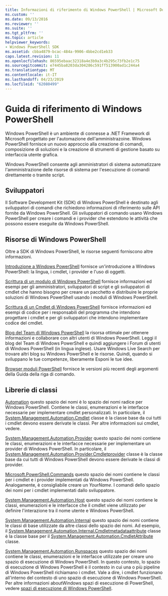```yaml
---
title: Informazioni di riferimento di Windows PowerShell | Microsoft Docs
ms.custom: ''
ms.date: 09/13/2016
ms.reviewer: ''
ms.suite: ''
ms.tgt_pltfrm: ''
ms.topic: article
helpviewer_keywords:
- Windows PowerShell SDK
ms.assetid: cbba4879-bcac-484a-9906-4bbe2cd1eb33
caps.latest.revision: 11
ms.openlocfilehash: 86595ebaac32318a4e3b9a3c4b295c73fb2e1c75
ms.sourcegitcommit: e7445ba8203da304286c591ff513900ad1c244a4
ms.translationtype: MT
ms.contentlocale: it-IT
ms.lasthandoff: 04/23/2019
ms.locfileid: "62080499"
---
```

# <a name="windows-powershell-reference"></a>Guida di riferimento di Windows PowerShell

Windows PowerShell è un ambiente di connesse a .NET Framework di Microsoft progettato per l'automazione dell'amministrazoine. Windows PowerShell fornisce un nuovo approccio alla creazione di comandi, composizione di soluzioni e la creazione di strumenti di gestione basato su interfaccia utente grafica.

Windows PowerShell consente agli amministratori di sistema automatizzare l'amministrazione delle risorse di sistema per l'esecuzione di comandi direttamente o tramite script.

## <a name="developer-audience"></a>Sviluppatori

Il Software Development Kit (SDK) di Windows PowerShell è destinato agli sviluppatori di comandi che richiedono informazioni di riferimento sulle API fornite da Windows PowerShell. Gli sviluppatori di comando usano Windows PowerShell per creare i comandi e i provider che estendono le attività che possono essere eseguite da Windows PowerShell.

## <a name="windows-powershell-resources"></a>Risorse di Windows PowerShell

Oltre a SDK di Windows PowerShell, le risorse seguenti forniscono altre informazioni.

[Introduzione a Windows PowerShell](/powershell/scripting/getting-started/getting-started-with-windows-powershell) fornisce un'introduzione a Windows PowerShell: la lingua, i cmdlet, i provider e l'uso di oggetti.

[Scrittura di un modulo di Windows PowerShell](./module/writing-a-windows-powershell-module.md) fornisce informazioni ed esempi per gli amministratori, sviluppatori di script e gli sviluppatori di cmdlet che hanno bisogno per creare un pacchetto e distribuire le proprie soluzioni di Windows PowerShell usando i moduli di Windows PowerShell.

[Scrittura di un Cmdlet di Windows PowerShell](./cmdlet/writing-a-windows-powershell-cmdlet.md) fornisce informazioni ed esempi di codice per i responsabili del programma che intendono progettare i cmdlet e per gli sviluppatori che intendono implementare codice del cmdlet.

[Blog del Team di Windows PowerShell](https://blogs.msdn.microsoft.com/PowerShell/) la risorsa ottimale per ottenere informazioni e collaborare con altri utenti di Windows PowerShell. Leggi il blog del Team di Windows PowerShell e quindi aggiungere i Forum di utenti di Windows PowerShell (in lingua inglese). Usare Windows Live Search per trovare altri blog su Windows PowerShell e le risorse. Quindi, quando si sviluppano le tue competenze, liberamente Esponi le tue idee.

[Browser moduli PowerShell](/powershell/module/) fornisce le versioni più recenti degli argomenti della Guida della riga di comando.

## <a name="class-libraries"></a>Librerie di classi

[Automation](/dotnet/api/System.Management.Automation) questo spazio dei nomi è lo spazio dei nomi radice per Windows PowerShell. Contiene le classi, enumerazioni e le interfacce necessarie per implementare cmdlet personalizzati. In particolare, il [System.Management.Automation.Cmdlet](/dotnet/api/System.Management.Automation.Cmdlet) classe è la classe base da cui tutti i cmdlet devono essere derivate le classi. Per altre informazioni sui cmdlet, vedere.

[System.Management.Automation.Provider](/dotnet/api/System.Management.Automation.Provider) questo spazio dei nomi contiene le classi, enumerazioni e le interfacce necessarie per implementare un provider di Windows PowerShell. In particolare, il [System.Management.Automation.Provider.Cmdletprovider](/dotnet/api/System.Management.Automation.Provider.CmdletProvider) classe è la classe base da cui tutti di Windows PowerShell devono essere derivate le classi di provider.

[Microsoft.PowerShell.Commands](/dotnet/api/Microsoft.PowerShell.Commands) questo spazio dei nomi contiene le classi per i cmdlet e i provider implementati da Windows PowerShell. Analogamente, è consigliabile creare un *YourName*. I comandi dello spazio dei nomi per i cmdlet implementati dallo sviluppatore.

[System.Management.Automation.Host](/dotnet/api/System.Management.Automation.Host) questo spazio dei nomi contiene le classi, enumerazioni e le interfacce che il cmdlet viene utilizzato per definire l'interazione tra il nome utente e Windows PowerShell.

[System.Management.Automation.Internal](/dotnet/api/System.Management.Automation.Internal) questo spazio dei nomi contiene le classi di base utilizzate da altre classi dello spazio dei nomi. Ad esempio, il [System.Management.Automation.Internal.Cmdletmetadataattribute](/dotnet/api/System.Management.Automation.Internal.CmdletMetadataAttribute) classe è la classe base per il [System.Management.Automation.CmdletAttribute](/dotnet/api/System.Management.Automation.CmdletAttribute) classe.

[System.Management.Automation.Runspaces](/dotnet/api/System.Management.Automation.Runspaces) questo spazio dei nomi contiene le classi, enumerazioni e le interfacce utilizzate per creare uno spazio di esecuzione di Windows PowerShell. In questo contesto, lo spazio di esecuzione di Windows PowerShell è il contesto in cui una o più pipeline di Windows PowerShell richiamano i cmdlet. Vale a dire, i cmdlet funzionano all'interno del contesto di uno spazio di esecuzione di Windows PowerShell. Per altre informazioni aboutWindows spazi di esecuzione di PowerShell, vedere [spazi di esecuzione di Windows PowerShell](http://msdn.microsoft.com/en-us/a1582cfe-f06d-4aff-adc6-71f49a860ce9).
